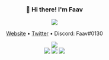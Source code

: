 <h3 align="center">👋 Hi there! I'm Faav</h3>
<p align="center">
<img src="https://user-images.githubusercontent.com/52789876/117721319-b8a1c480-b1ad-11eb-9117-d523028f4ea2.png" />
  </p>
<p align="center">
  <a href="https://www.faav.tk">Website</a> •
  <a href="https://twitter.com/FaavXD">Twitter</a> •
  <a>Discord: Faav#0130</a>
</p>
<p align="center">
  <img src="https://gpvc.arturio.dev/withdrew" /><br>
  <img src="https://github-readme-stats.vercel.app/api/top-langs?username=withdrew" />
  <img src="https://github-readme-stats.vercel.app/api?username=withdrew&show_icons=true&locale=en" />
  <img src="https://github-readme-streak-stats.herokuapp.com/?user=withdrew" />
  </p>
